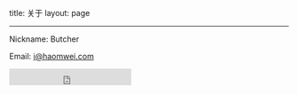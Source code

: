 title: 关于
layout: page

---
Nickname: Butcher
 
Email: i@haomwei.com

<iframe src="https://ghbtns.com/github-btn.html?user=tufu9441&type=follow&count=true&size=large" frameborder="0" scrolling="0" width="220px" height="30px"></iframe>
